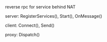 reverse rpc for service behind NAT

server:
    RegisterServices(), Start(), OnMessage()

client:
    Connect(), Send()

proxy:
    Dispatch()
